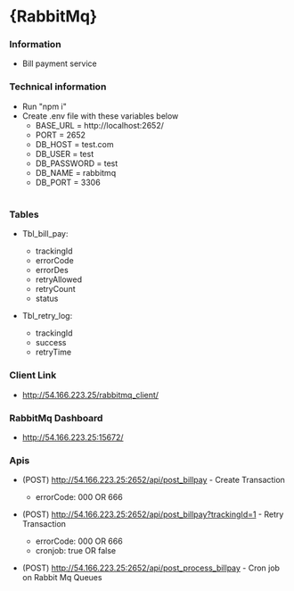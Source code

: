 # {RabbitMq} #

### Information ####
* Bill payment service

### Technical information ###

* Run "npm i"
* Create .env file with these variables below
    - BASE_URL = http://localhost:2652/
    - PORT = 2652
    - DB_HOST = test.com
    - DB_USER = test
    - DB_PASSWORD = test
    - DB_NAME = rabbitmq
    - DB_PORT = 3306

# 
### Tables ###

* Tbl_bill_pay:
    - trackingId
    - errorCode
    - errorDes
    - retryAllowed
    - retryCount
    - status

* Tbl_retry_log:
    - trackingId
    - success
    - retryTime



### Client Link ###
* http://54.166.223.25/rabbitmq_client/

### RabbitMq Dashboard ###
* http://54.166.223.25:15672/

### Apis ###
* (POST) http://54.166.223.25:2652/api/post_billpay - Create Transaction
    - errorCode: 000 OR 666

* (POST) http://54.166.223.25:2652/api/post_billpay?trackingId=1 - Retry Transaction
    - errorCode: 000 OR 666
    - cronjob: true OR false

* (POST) http://54.166.223.25:2652/api/post_process_billpay - Cron job on Rabbit Mq Queues
